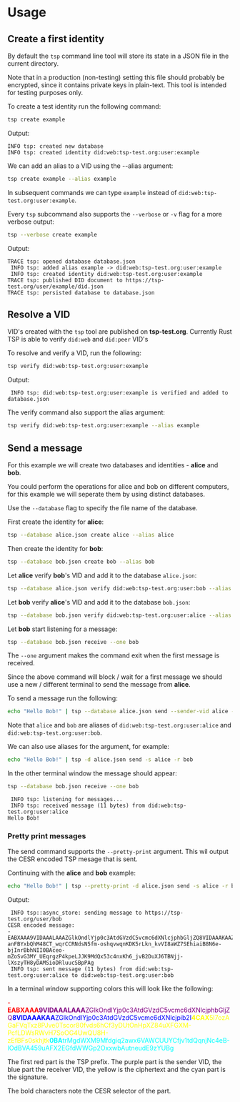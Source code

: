 # Usage

## Create a first identity

By default the `tsp` command line tool will store its state in a JSON file 
in the current directory.

<div class="warning">
Note that in a production (non-testing) setting this file should probably
be encrypted, since it contains private keys in plain-text. This tool
is intended for testing purposes only.
</div>

To create a test identity run the following command:

```sh
tsp create example
```

Output:
``` 
INFO tsp: created new database
INFO tsp: created identity did:web:tsp-test.org:user:example
```

We can add an alias to a VID using the --alias argument:

```sh
tsp create example --alias example
```

In subsequent commands we can type `example` instead of `did:web:tsp-test.org:user:example`.

Every `tsp` subcommand also supports the `--verbose` or `-v` flag for a more
verbose output:

```sh
tsp --verbose create example
```

Output:
``` 
TRACE tsp: opened database database.json
 INFO tsp: added alias example -> did:web:tsp-test.org:user:example
 INFO tsp: created identity did:web:tsp-test.org:user:example
TRACE tsp: published DID document to https://tsp-test.org/user/example/did.json
TRACE tsp: persisted database to database.json
```

## Resolve a VID

VID's created with the `tsp` tool are published on __tsp-test.org__.
Currently Rust TSP is able to verify `did:web` and `did:peer` VID's

To resolve and verify a VID, run the following:

```sh
tsp verify did:web:tsp-test.org:user:example
```

Output:
```
 INFO tsp: did:web:tsp-test.org:user:example is verified and added to database.json
```

The verify command also support the alias argument:

```sh
tsp verify did:web:tsp-test.org:user:example --alias example
```

## Send a message

For this example we will create two databases and identities - __alice__ and __bob__.

You could perform the operations for alice and bob on different computers, for this example
we will seperate them by using distinct databases.

Use the `--database` flag to specify the file name of the database.

First create the identity for __alice__:

```sh
tsp --database alice.json create alice --alias alice
```

Then create the identity for __bob__:

```sh
tsp --database bob.json create bob --alias bob
```

Let __alice__ verify __bob__'s VID and add it to the database `alice.json`:

```sh
tsp --database alice.json verify did:web:tsp-test.org:user:bob --alias bob
```

Let __bob__ verify __alice__'s VID and add it to the database `bob.json`:

```sh
tsp --database bob.json verify did:web:tsp-test.org:user:alice --alias alice
```

Let __bob__  start listening for a message:

```sh
tsp --database bob.json receive --one bob
```

The `--one` argument makes the command exit when the first message is received.

Since the above command will block / wait for a first message we should use
a new / different terminal to send the message from __alice__.

To send a message run the following:

```sh
echo "Hello Bob!" | tsp --database alice.json send --sender-vid alice --receiver-vid bob
```

Note that `alice` and `bob` are aliases of `did:web:tsp-test.org:user:alice`
and `did:web:tsp-test.org:user:bob`.

We can also use aliases for the argument, for example:

```sh
echo "Hello Bob!" | tsp -d alice.json send -s alice -r bob
```

In the other terminal window the message should appear:

```sh
tsp --database bob.json receive --one bob
```

```
 INFO tsp: listening for messages...
 INFO tsp: received message (11 bytes) from did:web:tsp-test.org:user:alice
Hello Bob!
```

### Pretty print messages

The send command supports the `--pretty-print` argument.
This wil output the CESR encoded TSP mesage that is sent.

Continuing with the __alice__ and __bob__ example:

```sh
echo "Hello Bob!" | tsp --pretty-print -d alice.json send -s alice -r bob
```

Output:
```
 INFO tsp::async_store: sending message to https://tsp-test.org/user/bob
CESR encoded message:
-EABXAAA9VIDAAALAAAZGlkOndlYjp0c3AtdGVzdC5vcmc6dXNlcjphbGljZQ8VIDAAAKAAZGlkOndlYjp0c3AtdGVzdC5vcmc6dXNlcjpib2I4CAX7ngr3YHl2z91L-anFBYxbQhM48CT_wqrCCRNdsN5fm-oshqvwqnKDK5rLkn_kvVI8aWZ7SEhiaiB8N6e-bjInrBbhNII0BAceo-mZoSvG3MY_UEqrgzP4kpeLJJK9MdQx53c4nxKh6_jvB2DuXJ6TBNjj-lXszyTH8yDAMSioDRluucSBpPAg
 INFO tsp: sent message (11 bytes) from did:web:tsp-test.org:user:alice to did:web:tsp-test.org:user:bob
```

In a terminal window supporting colors this will look like the following:

<strong style="color:red">-EABXAAA</strong><span style="color:purple"><strong>9VIDAAALAAA</strong>ZGlkOndlYjp0c3AtdGVzdC5vcmc6dXNlcjphbGljZQ</span><span style="color:blue"><strong>8VIDAAAKAA</strong>ZGlkOndlYjp0c3AtdGVzdC5vcmc6dXNlcjpib2I</span><span style="color:yellow"><strong>4CAX</strong>5I7ozAGaFVqTxz8PJve0Tscor80fvds6hCf3yDUtOnHpXZ84uXFGXM-PcfLDWsRWvH7SoOG4UwQU8H-zEfBFs0skhjtk</span><span style="color:cyan"><strong>0BA</strong>trMgdWXM9Mfdgiq2awx6VAWCUUYCfjv1tdQqnjNc4eB-IOdBVA459uAFX2EGfdWWGp2OxxwbAutneudE9zYUBg</span>

The first red part is the TSP prefix. The purple part is the sender VID, the blue
part the receiver VID, the yellow is the ciphertext and the cyan part is the signature.

The bold characters note the CESR selector of the part.
